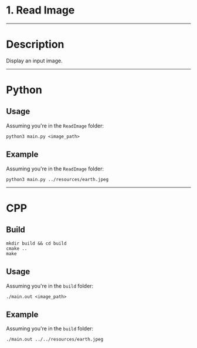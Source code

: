 # 1. Read Image

---

# Description

Display an input image.

---

# Python

## Usage

Assuming you're in the `ReadImage` folder:

```
python3 main.py <image_path>
```

## Example

Assuming you're in the `ReadImage` folder:

```
python3 main.py ../resources/earth.jpeg
```

---

# CPP

## Build

```
mkdir build && cd build
cmake ..
make
```

## Usage

Assuming you're in the `build` folder:

```
./main.out <image_path>
```

## Example

Assuming you're in the `build` folder:

```
./main.out ../../resources/earth.jpeg
```

